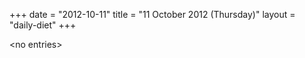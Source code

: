 +++
date = "2012-10-11"
title = "11 October 2012 (Thursday)"
layout = "daily-diet"
+++

\<no entries\>
